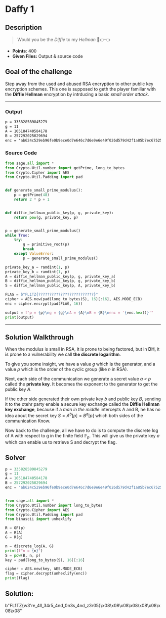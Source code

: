 # Daffy 1

## Description

> Would you be the *Diffie*  to my *Hellman*  🥺👉👈

- **Points**: 400
- **Given Files:** Output & source code

## Goal of the challenge

Step away from the used and abused RSA encryption to other public key encryption schemes. This one is supposed to geth the player familiar with the **Diffie Hellman** encryption by intrducing a basic *small order attack*.

---

### Output

```markdown
p = 335828589845279
g = 11
A = 105184740584178
B = 257292025029694
enc = 'ab624c529eb96fe0b9ece0d7e646c7d6e9e6e49f026d579d42f1a85b7ec67525c620c4d5a2124ae57e638eef84fbf985'
```



### Source Code

```python
from sage.all import *
from Crypto.Util.number import getPrime, long_to_bytes
from Crypto.Cipher import AES
from Crypto.Util.Padding import pad


def generate_small_prime_modulus():
    p = getPrime(48)
    return 2 * p + 1


def diffie_hellman_public_key(p, g, private_key):
    return pow(g, private_key, p)


p = generate_small_prime_modulus()
while True:
    try:
        g = primitive_root(p)
        break
    except ValueError:
        p = generate_small_prime_modulus()

private_key_a = randint(1, p)
private_key_b = randint(1, p)
A = diffie_hellman_public_key(p, g, private_key_a)
B = diffie_hellman_public_key(p, g, private_key_b)
S = diffie_hellman_public_key(p, A, private_key_b)

FLAG = b"FL1TZ{?????????????????????????}"
cipher = AES.new(pad(long_to_bytes(S), 16)[:16], AES.MODE_ECB)
enc = cipher.encrypt(pad(FLAG, 16))

output = f"p = {p}\ng = {g}\nA = {A}\nB = {B}\nenc = '{enc.hex()}'"
print(output)

```

---

## Solution Walkthrough

When the modulus is small in RSA, it is prone to being factored, but in **DH**, it is prone to a vulnerability we call **the discrete logarithm**.

To give you some insight, we have a value *g* which is the generator, and a value *p* which is the order of the cyclic group (like *n* in RSA).

Next, each side of the communication we generate a secret value *a < p* called the **private key**. It becomes the exponent to the generator to get the public key *A*.

If the other side generated their own private key *b* and public key *B*, sending it to the otehr party enable a secure key exchange called the **Diffie Hellman key exchange**, because if a *man in the middle* intercepts A and B, he has no idea about the secret key $S = A^b[p]=B^a[p]$ which both sides of the communication Know.

Now back to the challenge, all we have to do is to compute the discrete log of A with respect to g in the finite field $\mathbb{F}_p$. This will give us the private key *a* which can enable us to retrieve S and decrypt the flag.

## Solver

```python
p = 335828589845279
g = 11
A = 105184740584178
B = 257292025029694
enc = "ab624c529eb96fe0b9ece0d7e646c7d6e9e6e49f026d579d42f1a85b7ec67525c620c4d5a2124ae57e638eef84fbf985"


from sage.all import *
from Crypto.Util.number import long_to_bytes
from Crypto.Cipher import AES
from Crypto.Util.Padding import pad
from binascii import unhexlify

R = GF(p)
A = R(A)
G = R(g)

n = discrete_log(A, G)
print(f"n = {n}")
S = pow(B, n, p)
key = pad(long_to_bytes(S), 16)[:16]

cipher = AES.new(key, AES.MODE_ECB)
flag = cipher.decrypt(unhexlify(enc))
print(flag)

```

## Solution:

b"FL1TZ{w3're_4ll_34r5_4nd_0n3s_4nd_z3r05}\x08\x08\x08\x08\x08\x08\x08\x08"
